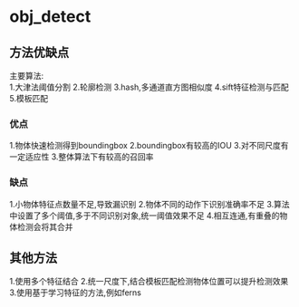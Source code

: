 # obj_detect

## 方法优缺点
主要算法:<br/> 
1.大津法阈值分割
2.轮廓检测
3.hash,多通道直方图相似度
4.sift特征检测与匹配
5.模板匹配
### 优点
1.物体快速检测得到boundingbox
2.boundingbox有较高的IOU
3.对不同尺度有一定适应性
3.整体算法下有较高的召回率
### 缺点
1.小物体特征点数量不足,导致漏识别
2.物体不同的动作下识别准确率不足
3.算法中设置了多个阈值,多于不同识别对象,统一阈值效果不足
4.相互连通,有重叠的物体检测会将其合并
## 其他方法
1.使用多个特征结合
2.统一尺度下,结合模板匹配检测物体位置可以提升检测效果
3.使用基于学习特征的方法,例如ferns

